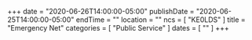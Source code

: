 +++
date = "2020-06-26T14:00:00-05:00"
publishDate = "2020-06-25T14:00:00-05:00"
endTime = ""
location = ""
ncs = [ "KE0LDS" ]
title = "Emergency Net"
categories = [ "Public Service" ]
dates = [ "" ]
+++

